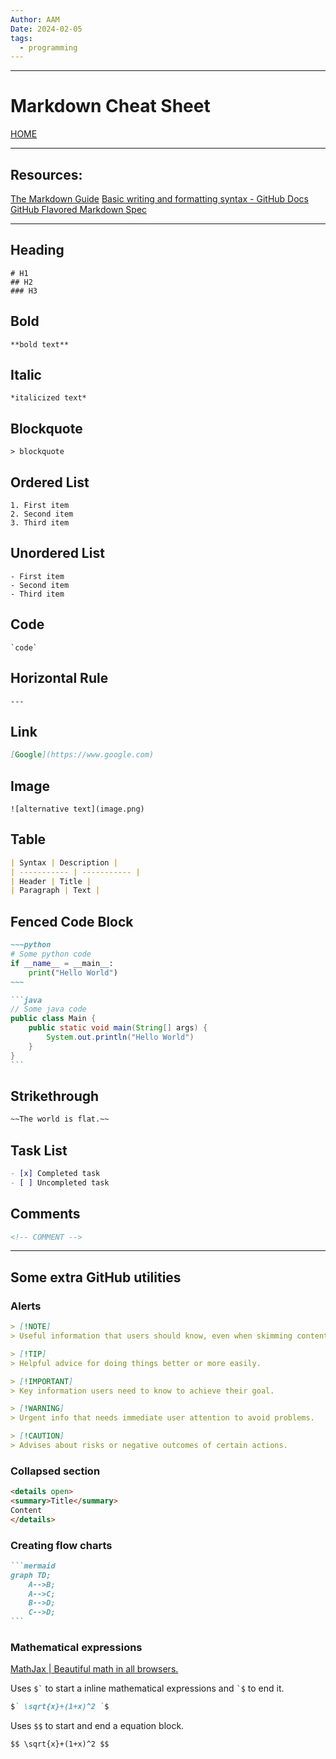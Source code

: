 ```yaml
---
Author: AAM
Date: 2024-02-05
tags:
  - programming
---
```

---
# Markdown Cheat Sheet

[HOME](/README.md)

---
## Resources:
[The Markdown Guide](https://www.markdownguide.org/cheat-sheet/)
[Basic writing and formatting syntax - GitHub Docs](https://docs.github.com/en/get-started/writing-on-github/getting-started-with-writing-and-formatting-on-github/basic-writing-and-formatting-syntax)
[GitHub Flavored Markdown Spec](https://github.github.com/gfm/)

---

## Heading
~~~
# H1
## H2
### H3
~~~

## Bold
~~~
**bold text**
~~~

## Italic
~~~
*italicized text*
~~~

## Blockquote
~~~
> blockquote
~~~

## Ordered List
~~~
1. First item
2. Second item
3. Third item
~~~

## Unordered List
~~~
- First item
- Second item
- Third item
~~~

## Code
~~~
`code`
~~~

## Horizontal Rule
```
---
```

## Link
```markdown
[Google](https://www.google.com)
```

## Image
```
![alternative text](image.png)
```

## Table
```markdown
| Syntax | Description |
| ----------- | ----------- |
| Header | Title |
| Paragraph | Text |
```

## Fenced Code Block

```markdown
~~~python
# Some python code
if __name__ = __main__:
	print("Hello World")
~~~
```

~~~markdown
```java
// Some java code
public class Main {
	public static void main(String[] args) {
		System.out.println("Hello World")
	}
}
```
~~~
## Strikethrough
```markdown
~~The world is flat.~~
```

## Task List
```markdown
- [x] Completed task
- [ ] Uncompleted task
```

## Comments
```markdown
<!-- COMMENT -->
```

---

## Some extra GitHub utilities
### Alerts

```markdown
> [!NOTE]
> Useful information that users should know, even when skimming content.

> [!TIP]
> Helpful advice for doing things better or more easily.

> [!IMPORTANT]
> Key information users need to know to achieve their goal.

> [!WARNING]
> Urgent info that needs immediate user attention to avoid problems.

> [!CAUTION]
> Advises about risks or negative outcomes of certain actions.
```

### Collapsed section

```html
<details open>
<summary>Title</summary>
Content
</details>
```

### Creating flow charts

~~~markdown
```mermaid
graph TD;
    A-->B;
    A-->C;
    B-->D;
    C-->D;
```
~~~

### Mathematical expressions

[MathJax | Beautiful math in all browsers.](https://www.mathjax.org/)

Uses ``` $` ``` to start a inline mathematical expressions and ``` `$ ``` to end it.
```markdown
$` \sqrt{x}+(1+x)^2 `$
```

Uses `$$` to start and end a equation block.
```markdown
$$ \sqrt{x}+(1+x)^2 $$
```
